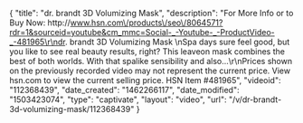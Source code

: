 {
    "title": "dr. brandt 3D Volumizing Mask",
    "description": "For More Info or to Buy Now: http:\/\/www.hsn.com\/products\/seo\/8064571?rdr=1&sourceid=youtube&cm_mmc=Social-_-Youtube-_-ProductVideo-_-481965\r\ndr. brandt 3D Volumizing Mask \nSpa days sure feel good, but you like to see real beauty results, right? This leaveon mask combines the best of both worlds. With that spalike sensibility and also...\r\nPrices shown on the previously recorded video may not represent the current price.  View hsn.com to view the current selling price. HSN Item #481965",
    "videoid": "112368439",
    "date_created": "1462266117",
    "date_modified": "1503423074",
    "type": "captivate",
    "layout": "video",
    "url": "\/v\/dr-brandt-3d-volumizing-mask\/112368439"
}